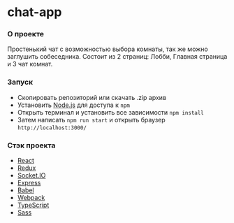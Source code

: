 # chat-app

### О проекте
  Простенький чат с возможностью выбора комнаты, так же можно заглушить собеседника. Состоит из 2 страниц: Лобби, Главная страница и 3 чат комнат.

### Запуск
* Скопировать репозиторий или скачать .zip архив
* Установить [Node.js](https://nodejs.org/en/) для доступа к `npm`
* Открыть терминал и установить все зависимости `npm install`
* Затем написать `npm run start` и открыть браузер `http://localhost:3000/`

### Стэк проекта
* [React](https://reactjs.org/)
* [Redux](https://redux.js.org/)
* [Socket.IO](https://socket.io/)
* [Express](https://expressjs.com/)
* [Babel](https://babeljs.io/)
* [Webpack](https://webpack.js.org/)
* [TypeScript](https://www.typescriptlang.org/)
* [Sass](https://sass-lang.com/)

